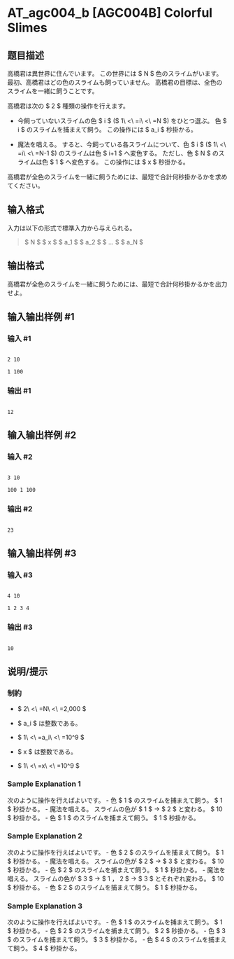 # AT_agc004_b [AGC004B] Colorful Slimes

## 题目描述

[problemUrl]: https://atcoder.jp/contests/agc004/tasks/agc004_b

高橋君は異世界に住んでいます。 この世界には $ N $ 色のスライムがいます。 最初、高橋君はどの色のスライムも飼っていません。 高橋君の目標は、全色のスライムを一緒に飼うことです。

高橋君は次の $ 2 $ 種類の操作を行えます。

- 今飼っていないスライムの色 $ i $ ($ 1\ <\ =i\ <\ =N $) をひとつ選ぶ。 色 $ i $ のスライムを捕まえて飼う。 この操作には $ a_i $ 秒掛かる。
- 魔法を唱える。 すると、今飼っている各スライムについて、色 $ i $ ($ 1\ <\ =i\ <\ =N-1 $) のスライムは色 $ i+1 $ へ変色する。 ただし、色 $ N $ のスライムは色 $ 1 $ へ変色する。 この操作には $ x $ 秒掛かる。

高橋君が全色のスライムを一緒に飼うためには、最短で合計何秒掛かるかを求めてください。

## 输入格式

入力は以下の形式で標準入力から与えられる。

> $ N $ $ x $ $ a_1 $ $ a_2 $ $ ... $ $ a_N $

## 输出格式

高橋君が全色のスライムを一緒に飼うためには、最短で合計何秒掛かるかを出力せよ。

## 输入输出样例 #1

### 输入 #1

```
2 10
1 100
```

### 输出 #1

```
12
```

## 输入输出样例 #2

### 输入 #2

```
3 10
100 1 100
```

### 输出 #2

```
23
```

## 输入输出样例 #3

### 输入 #3

```
4 10
1 2 3 4
```

### 输出 #3

```
10
```

## 说明/提示

### 制約

- $ 2\ <\ =N\ <\ =2,000 $
- $ a_i $ は整数である。
- $ 1\ <\ =a_i\ <\ =10^9 $
- $ x $ は整数である。
- $ 1\ <\ =x\ <\ =10^9 $

### Sample Explanation 1

次のように操作を行えばよいです。 - 色 $ 1 $ のスライムを捕まえて飼う。 $ 1 $ 秒掛かる。 - 魔法を唱える。 スライムの色が $ 1 $ → $ 2 $ と変わる。 $ 10 $ 秒掛かる。 - 色 $ 1 $ のスライムを捕まえて飼う。 $ 1 $ 秒掛かる。

### Sample Explanation 2

次のように操作を行えばよいです。 - 色 $ 2 $ のスライムを捕まえて飼う。 $ 1 $ 秒掛かる。 - 魔法を唱える。 スライムの色が $ 2 $ → $ 3 $ と変わる。 $ 10 $ 秒掛かる。 - 色 $ 2 $ のスライムを捕まえて飼う。 $ 1 $ 秒掛かる。 - 魔法を唱える。 スライムの色が $ 3 $ → $ 1 $，$ 2 $ → $ 3 $ とそれぞれ変わる。 $ 10 $ 秒掛かる。 - 色 $ 2 $ のスライムを捕まえて飼う。 $ 1 $ 秒掛かる。

### Sample Explanation 3

次のように操作を行えばよいです。 - 色 $ 1 $ のスライムを捕まえて飼う。 $ 1 $ 秒掛かる。 - 色 $ 2 $ のスライムを捕まえて飼う。 $ 2 $ 秒掛かる。 - 色 $ 3 $ のスライムを捕まえて飼う。 $ 3 $ 秒掛かる。 - 色 $ 4 $ のスライムを捕まえて飼う。 $ 4 $ 秒掛かる。